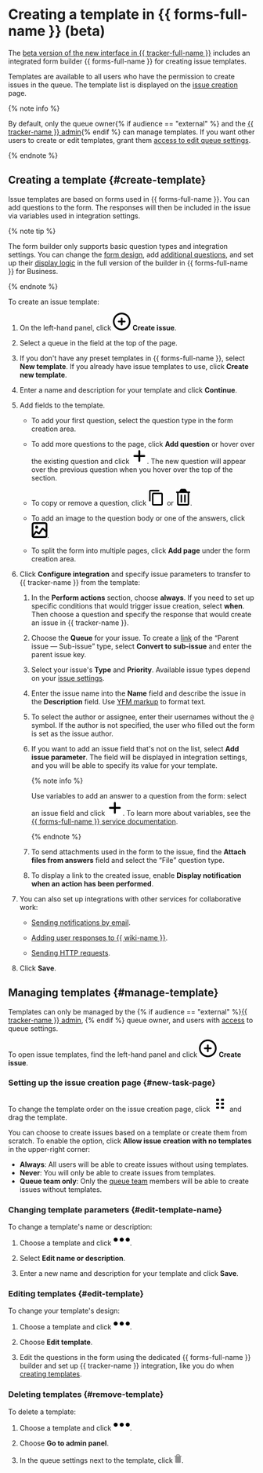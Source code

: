 # Creating a template in {{ forms-full-name }} (beta)

The [beta version of the new interface in {{ tracker-full-name }}](../user/personal.md#sec_beta) includes an integrated form builder {{ forms-full-name }} for creating issue templates.

Templates are available to all users who have the permission to create issues in the queue. The template list is displayed on the [issue creation](create-ticket.md) page.

{% note info %}

By default, only the queue owner{% if audience == "external" %}&nbsp;and the [{{ tracker-name }} admin](../role-model.md#admin){% endif %} can manage templates. If you want other users to create or edit templates, grant them [access to edit queue settings](../manager/queue-access.md).

{% endnote %}

## Creating a template {#create-template}

Issue templates are based on forms used in {{ forms-full-name }}. You can add questions to the form. The responses will then be included in the issue via variables used in integration settings.

{% note tip %}

The form builder only supports basic question types and integration settings. You can change the [form design](../../forms/appearance.md), add [additional questions](../../forms/add-questions.md), and set up their [display logic](../../forms/send-condition.md) in the full version of the builder in {{ forms-full-name }} for Business.

{% endnote %}

To create an issue template:

1. On the left-hand panel, click ![](../../_assets/tracker/svg/create-task.svg) **Create issue**.

1. Select a queue in the field at the top of the page.

1. If you don't have any preset templates in {{ forms-full-name }}, select **New template**. If you already have issue templates to use, click **Create new template**.

1. Enter a name and description for your template and click **Continue**.

1. Add fields to the template.

    * To add your first question, select the question type in the form creation area.

    * To add more questions to the page, click **Add question** or hover over the existing question and click ![](../../_assets/tracker/svg/icon-add.svg). The new question will appear over the previous question when you hover over the top of the section.

    * To copy or remove a question, click ![](../../_assets/tracker/svg/icon-copy.svg) or ![](../../_assets/tracker/svg/icon-remove.svg).

    * To add an image to the question body or one of the answers, click ![](../../_assets/tracker/svg/icon-picture.svg).

    * To split the form into multiple pages, click **Add page** under the form creation area.

1. Click **Configure integration** and specify issue parameters to transfer to {{ tracker-name }} from the template:

    1. In the **Perform actions** section, choose **always**.
If you need to set up specific conditions that would trigger issue creation, select **when**. Then choose a question and specify the response that would create an issue in {{ tracker-name }}.

    1. Choose the **Queue** for your issue. To create a [link](links.md) of the <q>Parent issue — Sub-issue</q> type, select **Convert to sub-issue** and enter the parent issue key.

    1. Select your issue's **Type** and **Priority**. Available issue types depend on your [issue settings](../manager/add-ticket-type.md).

    1. Enter the issue name into the **Name** field and describe the issue in the **Description** field. Use [YFM markup](markup.md) to format text.

    1. To select the author or assignee, enter their usernames without the `@` symbol. If the author is not specified, the user who filled out the form is set as the issue author.

    1. If you want to add an issue field that's not on the list, select **Add issue parameter**. The field will be displayed in integration settings, and you will be able to specify its value for your template.

        {% note info %}

        Use variables to add an answer to a question from the form: select an issue field and click ![](../../_assets/tracker/svg/icon-add.svg). To learn more about variables, see the [{{ forms-full-name }} service documentation](../../forms/vars.md).

        {% endnote %}

    1. To send attachments used in the form to the issue, find the **Attach files from answers** field and select the <q>File</q> question type.

    1. To display a link to the created issue, enable **Display notification when an action has been performed**.

1. You can also set up integrations with other services for collaborative work:

    * [Sending notifications by email](../../forms/send-mail.md).

    * [Adding user responses to {{ wiki-name }}](../../forms/send-wiki.md).

    * [Sending HTTP requests](../../forms/send-request.md).

1. Click **Save**.

## Managing templates {#manage-template}

Templates can only be managed by the {% if audience == "external" %}[{{ tracker-name }} admin](../role-model.md#admin), {% endif %} queue owner, and users with [access](../manager/queue-access.md) to queue settings.

To open issue templates, find the left-hand panel and click ![](../../_assets/tracker/svg/create-task.svg) **Create issue**.

### Setting up the issue creation page {#new-task-page}

To change the template order on the issue creation page, click ![](../../_assets/tracker/svg/range.svg) and drag the template.

You can choose to create issues based on a template or create them from scratch. To enable the option, click **Allow issue creation with no templates** in the upper-right corner:

* **Always**: All users will be able to create issues without using templates.
* **Never**: You will only be able to create issues from templates.
* **Queue team only**: Only the [queue team](../manager/queue-team.md) members will be able to create issues without templates.

### Changing template parameters {#edit-template-name}

To change a template's name or description:

1. Choose a template and click ![](../../_assets/horizontal-ellipsis.svg).

1. Select **Edit name or description**.

1. Enter a new name and description for your template and click **Save**.

### Editing templates {#edit-template}

To change your template's design:

1. Choose a template and click ![](../../_assets/horizontal-ellipsis.svg).

1. Choose **Edit template**.

1. Edit the questions in the form using the dedicated {{ forms-full-name }} builder and set up {{ tracker-name }} integration, like you do when [creating templates](#create-template).

### Deleting templates {#remove-template}

To delete a template:

1. Choose a template and click ![](../../_assets/horizontal-ellipsis.svg).

1. Choose **Go to admin panel**.

1. In the queue settings next to the template, click ![](../../_assets/tracker/icon-delete.png).

